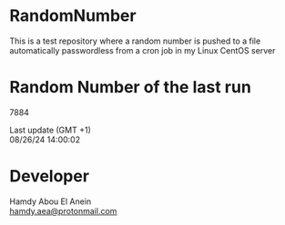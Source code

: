 # RandomNumber    
This is a test repository where a random number is pushed to a file automatically passwordless from a cron job in my Linux CentOS server    
# Random Number of the last run   
7884
      
Last update (GMT +1)    
08/26/24 14:00:02
# Developer    
Hamdy Abou El Anein   
hamdy.aea@protonmail.com
